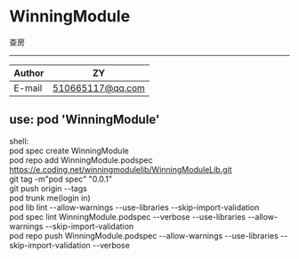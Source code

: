 # WinningModule

查房
****

|Author|ZY|
|---|---
|E-mail|510665117@qq.com


##  use:     pod 'WinningModule'  

shell:  
pod spec create WinningModule  
pod repo add WinningModule.podspec https://e.coding.net/winningmodulelib/WinningModuleLib.git  
git tag -m"pod spec" "0.0.1"  
git push origin --tags  
pod trunk me(login in)  
pod lib lint --allow-warnings --use-libraries --skip-import-validation  
pod spec lint WinningModule.podspec  --verbose --use-libraries --allow-warnings --skip-import-validation    
pod repo push WinningModule.podspec --allow-warnings --use-libraries --skip-import-validation --verbose
